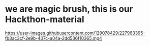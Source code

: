 # we are magic brush, this is our Hackthon-material

https://user-images.githubusercontent.com/129078429/227963395-fb3ac3cf-2e9b-407c-a04a-2dd536f10365.mp4
